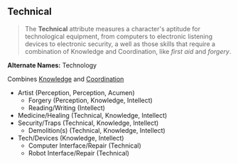 Technical
---------

> The __Technical__ attribute measures a character's aptitude for technological equipment, from computers to electronic listening devices to electronic security, a well as those skills that require a combination of Knowledge and Coordination, like _first aid_ and _forgery_.

__Alternate Names:__ <span title='Solar'>Technology</span>

Combines [Knowledge](Knowledge.md) and [Coordination](Coordination.md)

- Artist (Perception, Perception, Acumen)
  - Forgery (Perception, Knowledge, Intellect)
  - Reading/Writing (Intellect)
- Medicine/Healing (Technical, Knowledge, Intellect)
- Security/Traps (Technical, Knowledge, Intellect)
  - Demolition(s) (Technical, Knowledge, Intellect)
- Tech/Devices (Knowledge, Intellect)
  - Computer Interface/Repair (Technical)
  - Robot Interface/Repair (Technical)
